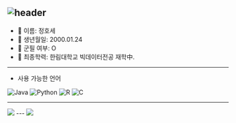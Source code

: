 ![header](https://capsule-render.vercel.app/api?type=wave&color=auto&height=300&section=header&text=Hello!&fontSize=80)
---
- 🔭 이름: 정호세
- 🌱 생년월일: 2000.01.24
- 👯 군필 여부: O
- 🤔 최종학력: 한림대학교 빅데이터전공 재학中.

---
- 사용 가능한 언어

![Java](https://img.shields.io/badge/java-%23ED8B00.svg?style=for-the-badge&logo=java&logoColor=white)
![Python](https://img.shields.io/badge/python-3670A0?style=for-the-badge&logo=python&logoColor=ffdd54)
![R](https://img.shields.io/badge/r-%23276DC3.svg?style=for-the-badge&logo=r&logoColor=white)
![C](https://img.shields.io/badge/c-%2300599C.svg?style=for-the-badge&logo=c&logoColor=white)

---
<img src="https://github-readme-stats.vercel.app/api?username=JeongHoSe&show_icons=true">
---
<a href="https://hits.seeyoufarm.com"><img src="https://hits.seeyoufarm.com/api/count/incr/badge.svg?url=https%3A%2F%2Fgithub.com%2FJeongHoSe&count_bg=%2379C83D&title_bg=%23555555&icon=skyliner.svg&icon_color=%23E7E7E7&title=hits&edge_flat=false"/></a>

